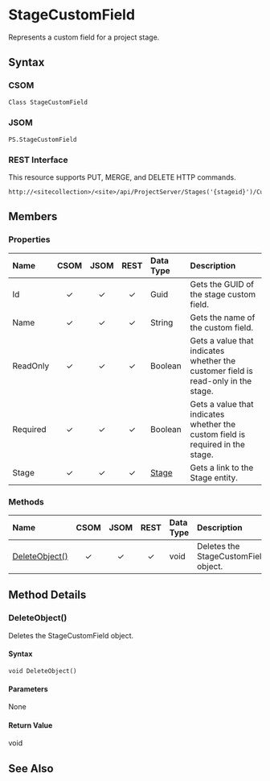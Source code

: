[comment]: # (Name:StageCustomField)
[comment]: # (Type:Object)
[comment]: # (Status:Incomplete)
[comment]: # (GeneratedDate:2016-12-13 02:07:22Z)

# StageCustomField

Represents a custom field for a project stage.



## Syntax

### CSOM

```C#
Class StageCustomField 
```
### JSOM

```
PS.StageCustomField
```
### REST Interface

This resource supports PUT, MERGE, and DELETE HTTP commands.

```
http://<sitecollection>/<site>/api/ProjectServer/Stages('{stageid}')/CustomFields('{fieldid}')
```


## Members

### Properties

|**Name**|**CSOM**|**JSOM**|**REST**|**Data Type**|**Description**|
|:-----|:-----:|:-----:|:-----:|:-----|:-----|
|Id|&#x2713;|&#x2713;|&#x2713;|Guid|Gets the GUID of the stage custom field.|
|Name|&#x2713;|&#x2713;|&#x2713;|String|Gets the name of the custom field.|
|ReadOnly|&#x2713;|&#x2713;|&#x2713;|Boolean|Gets a value that indicates whether the customer field is read-only in the stage.|
|Required|&#x2713;|&#x2713;|&#x2713;|Boolean|Gets a value that indicates whether the custom field is required in the stage.|
|Stage|&#x2713;|&#x2713;|&#x2713;|[Stage](Stage.md)|Gets a link to the Stage entity.|





### Methods

|**Name**|**CSOM**|**JSOM**|**REST**|**Data Type**|**Description**|
|:-----|:-----:|:-----:|:-----:|:-----|:-----|
|[DeleteObject()](#DeleteObject__)|&#x2713;|&#x2713;|&#x2713;|void|Deletes the StageCustomField object.|



## Method Details


### <a id="DeleteObject__"></a>DeleteObject()
 
Deletes the StageCustomField object.

#### Syntax

```
void DeleteObject()
```

#### Parameters

None

#### Return Value

void


## See Also
